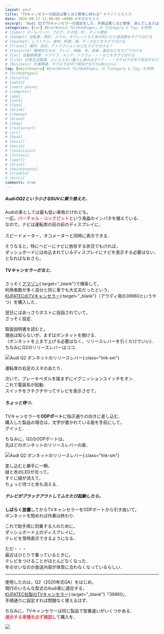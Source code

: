 ```yaml
---
layout: post
title: "TVキャンセラーの設定は驚くほど簡単に終わる" #タイトルを入力
date: 2020-09-17 11:00:00 +0900 #年月日を入力
excerpt: "Audi Q2でTVキャンセラーの設定をした．手順は驚くほど簡単．済んでしまえばダッシュボード上のディスプレイで，走行中もテレビを観ることができるようになる・・・" #home画面でタイトルの下に表示される短文を入力
categories: [Car] #EverNoteの「GitHubPages」の「Category & Tag」を参照
# [Cyber] ホームページ，ブログ，その他，PC，ネット関係
# [Gadget] 自転車，時計，スマホ，タブレットなど気の利いた小道具類をタグで分ける
# [Gourmet] レストラン，食材，料理，酒，チーズなどをタグで分ける
# [Travel] 場所，目的，アトラクションなどをタグで分ける？
# [Favorite] 趣味的なもの．テレビ，映画，本，音楽，美術などをタグで分ける
# [Car] 自動車関連．ドライブ，メンテ，トラブル・・・などをタグで分ける
# [Life] 日常生活関連．上に入らない暮らし絡みはすべて・・・タグは下の中で相当がなければmiscsに
# [Business] 仕事関連．タグは下の中で相当がなければmiscsに
tag: [maintenance] #EverNoteの「GitHubPages」の「Category & Tag」を参照
# [GitHubPages]
# [bycycle]
# [watch]
# [smart phone]
# [computer]
# [app]
# [work]
# [food]
# [drink]
# [cheese]
# [brand]
# [shop]
# [restaurant]
# [art]
# [book]
# [music]
# [movie]
# [television]
# [fitness]
# [sport]
# [drive]
# [maintenance]
# [trouble]
# [miscs]
comments: true
---
```


##### AudiのQ2という小さなSUVに乗り換えた．

Audiの車としては最も低い車格だけれども，  
一応，<span style="color: #f83e4b;" strong>**バーチャル・コックピット**</span>という液晶のインパネを備えている．  
なので，ナビは運転席の目の前のディスプレイに，<br />  
スピードメーター，タコメーターと同時に表示できる．

そうなると，特にヘビーにナビに依存する状況でもければ，  
ダッシュボードにはめ込まれているディスプレイにナビを表示する必要はない．  
となればなおさら，

##### TVキャンセラーだなと．

さっそく[アマゾン](https://amzn.to/3nJH8p8){:target="_blank"}で検索して，  
利用者数が多く自分と同じ車でも大丈夫だったという，  
[KUFATECのTVキャンセラー](https://amzn.to/3lDgBIa){:target="_blank"}（アウディ用の39960というやつ）を購入した．

翌日にはあっさりポストに投函されていて，  
さっそく設定．

取扱説明書を読むと，  
理由は知らないが，まずはボンネットを開ける．  
（ボンネットを上まで上げる必要はなく，リリースレバーを引くだけでいい）．  
ちなみにQ2のリリースレバーはココ．

![Audi Q2 ボンネットのリリースレバー](https://salmon-onigiri.github.io/blog/img/200917_001.jpg){:class="link-sm"}

運転席の右足のスネのあたり．

次いで，ブレーキペダルを踏まずにイグニッションスイッチをオン．  
これで電装系が起動．  
スイッチをクチクチやってテレビを表示させて，  

##### ちょっと待つ．

TVキャンセラーを**ODPポート**に指示通りの向きに差し込む．  
購入した製品の場合は，文字が書かれている面を手前にして，  
グイッと．

ちなみに，Q2のODPポートは，  
先ほどのボンネットのリリースレバーの奥．

![Audi Q2 ボンネットのリリースレバー](https://salmon-onigiri.github.io/blog/img/200917_002.jpg){:class="link-sm"}

差し込むと勝手に一瞬，  
緑と赤のLEDが光って，  
すぐに緑が消えて，  
ちょっと待つと赤も消える．

##### テレビがブラックアウトしてふたたび起動したら，

**しばらく放置**してからTVキャンセラーをODPポートから引き抜いて，  
ボンネットを閉めれば作業は終わり．

これで助手席に同乗する人のために，  
ダッシュボード上のディスプレイに，  
テレビを常時表示できるようになる．

ただ・・・  
最近はひとりで乗っているときに，  
テレビをつけることがほとんどなくなった．  
年のせいなのか放送内容が体質に合わなくなっているらしい．

*****

使用したのは，Q2（2020年式GA）をはじめ，  
現行のいろんな型式のAudi車に適合する，  
[KUFATEC社製のTVキャンセラー](https://amzn.to/3lDgBIa){:target="_blank"}「39960」．  
手順通りに設定すれば問題なく使えるはず．

ちなみに，TVキャンセラーは同じ製品で型番違いがいくつかある．  
<span style="color: #f83e4b;">**適合する車種を必ず確認**</span>して購入を．

<a href="https://www.amazon.co.jp/TV%E3%82%AD%E3%83%A3%E3%83%B3%E3%82%BB%E3%83%A9%E3%83%BC-%E3%80%904%EF%BC%A7%E5%BE%8C%E6%9C%9F%E5%9E%8B%E3%80%91A7%E3%80%90-NAVIGATION-%E3%82%A2%E3%82%A6%E3%83%87%E3%82%A3%E3%82%B3%E3%83%8D%E3%82%AF%E3%83%88%E6%90%AD%E8%BC%89%E8%BB%8A%E3%80%91SSKPRODUCT%E3%82%AA%E3%83%AA%E3%82%B8%E3%83%8A%E3%83%AB%E6%97%A5%E6%9C%AC%E8%AA%9E%E8%A7%A3%E8%AA%AC%E6%9B%B8%E4%BB%98%E3%81%8D-%E5%B7%A5%E5%85%B7%E4%B8%8D%E8%A6%81%EF%BC%95%E5%88%86%E3%81%A7%E5%AE%8C%E4%BA%86%E7%B0%A1%E5%8D%98%E8%A8%AD%E5%AE%9A/dp/B018VGONZ2/ref=as_li_ss_il?__mk_ja_JP=%E3%82%AB%E3%82%BF%E3%82%AB%E3%83%8A&dchild=1&keywords=%E3%82%A2%E3%82%A6%E3%83%87%E3%82%A3+TV%E3%82%AD%E3%83%A3%E3%83%B3%E3%82%BB%E3%83%A9%E3%83%BC&qid=1602553742&sr=8-1-spons&psc=1&spLa=ZW5jcnlwdGVkUXVhbGlmaWVyPUEzSkNVMVM4UURUUlJGJmVuY3J5cHRlZElkPUEwNTM3NzU5Mlg5TjZPUVBGTEpPMiZlbmNyeXB0ZWRBZElkPUExUTVaWkxCMUtFNDk1JndpZGdldE5hbWU9c3BfYXRmJmFjdGlvbj1jbGlja1JlZGlyZWN0JmRvTm90TG9nQ2xpY2s9dHJ1ZQ==&linkCode=li3&tag=palibera-22&linkId=5ad53a94093cb38792c372cc15de686a&language=ja_JP" target="_blank"><img class="link" border="0" src="//ws-fe.amazon-adsystem.com/widgets/q?_encoding=UTF8&ASIN=B018VGONZ2&Format=_SL250_&ID=AsinImage&MarketPlace=JP&ServiceVersion=20070822&WS=1&tag=palibera-22&language=ja_JP" ></a><img src="https://ir-jp.amazon-adsystem.com/e/ir?t=palibera-22&language=ja_JP&l=li3&o=9&a=B018VGONZ2" width="1" height="1" border="0" alt="" style="border:none !important; margin:0px !important;" />
